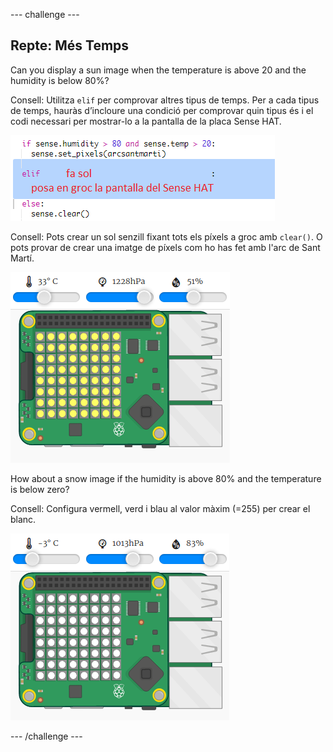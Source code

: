 \--- challenge \---

## Repte: Més Temps

Can you display a sun image when the temperature is above 20 and the humidity is below 80%?

Consell: Utilitza `elif` per comprovar altres tipus de temps. Per a cada tipus de temps, hauràs d’incloure una condició per comprovar quin tipus és i el codi necessari per mostrar-lo a la pantalla de la placa Sense HAT.

![captura de pantalla](images/rainbow-elif.png)

Consell: Pots crear un sol senzill fixant tots els píxels a groc amb `clear()`. O pots provar de crear una imatge de píxels com ho has fet amb l'arc de Sant Martí.

![captura de pantalla](images/rainbow-sun.png)

How about a snow image if the humidity is above 80% and the temperature is below zero?

Consell: Configura vermell, verd i blau al valor màxim (=255) per crear el blanc.

![captura de pantalla](images/rainbow-snow.png)

\--- /challenge \---